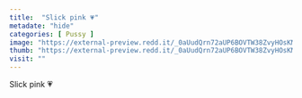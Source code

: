 ```yaml
---
title:  "Slick pink 💗"
metadate: "hide"
categories: [ Pussy ]
image: "https://external-preview.redd.it/_0aUudQrn72aUP6BOVTW38ZvyHOsKMiAw_MHmsTKNZg.jpg?auto=webp&s=61387f7729300f01a722c3d914d1c4bcb7b902ef"
thumb: "https://external-preview.redd.it/_0aUudQrn72aUP6BOVTW38ZvyHOsKMiAw_MHmsTKNZg.jpg?width=216&crop=smart&auto=webp&s=22d63f52c30dd8c4e6d45397af680774e0305e3f"
visit: ""
---
```

Slick pink 💗
